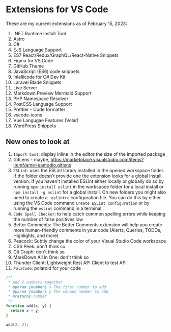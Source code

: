 # Extensions for VS Code

These are my current extensions as of February 15, 2023:

1. .NET Runtime Install Tool
1. Astro
1. C#
1. EJS Language Support
1. ES7 React/Redux/GraphQL/React-Native Snippets
1. Figma for VS Code
1. GitHub Theme
1. JavaScript (ES6) code snippets
1. Inlellicode for C# Dev Kit
1. Laravel Blade Snippets
1. Live Server
1. Markdown Preview Mermaid Support
1. PHP Namespace Resolver
1. PostCSS Language Support
1. Prettier - Code formatter
1. vscode-icons
1. Vue Langugae Features (Volar)
1. WordPress Snippets

## New ones to look at

1. `Import Cost`: display inline in the editor the size of the imported package
1. GitLens - maybe, https://marketplace.visualstudio.com/items?itemName=eamodio.gitlens
1. `ESLint`: uses the ESLint library installed in the opened workspace folder. If the folder doesn't provide one the extension looks for a global install version. If you haven't installed ESLint either locally or globally do so by running `npm install eslint` in the workspace folder for a local install or `npm install -g eslint` for a global install. On new folders you might also need to create a `.eslintrc` configuration file. You can do this by either using the VS Code command `Create ESLint configuration` or by running the `eslint` command in a terminal
1. `Code Spell Checker`: to help catch common spelling errors while keeping the number of false positives low
1. Better Comments: The Better Comments extension will help you create more human-friendly comments in your code (Alerts, Queries, TODOs, Highlights, and more)
1. Peacock: Subtly change the color of your Visual Studio Code workspace
1. CSS Peek: don't think so
1. Git Graph: don't think so
1. MarkDown All in One: don't think so
1. Thunder Client: Lightweight Rest API Client to test API
1. `PolaCode`: polaroid for your code

```js
/**
 * Add 2 numbers together
 * @param {number} x The first number to add
 * @param {number} y The second number to add
 * @returns number
 */
function add(x, y) {
  return x + y;
}

add(2, 2);
```
